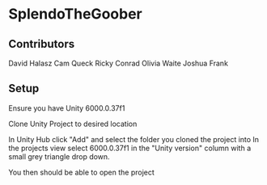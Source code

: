 # SplendoTheGoober

## Contributors
David Halasz
Cam Queck
Ricky Conrad
Olivia Waite
Joshua Frank

## Setup
Ensure you have Unity 6000.0.37f1

Clone Unity Project to desired location

In Unity Hub click "Add" and select the folder you cloned the project into
In the projects view select 6000.0.37f1 in the "Unity version" column with a small grey triangle drop down.

You then should be able to open the project
